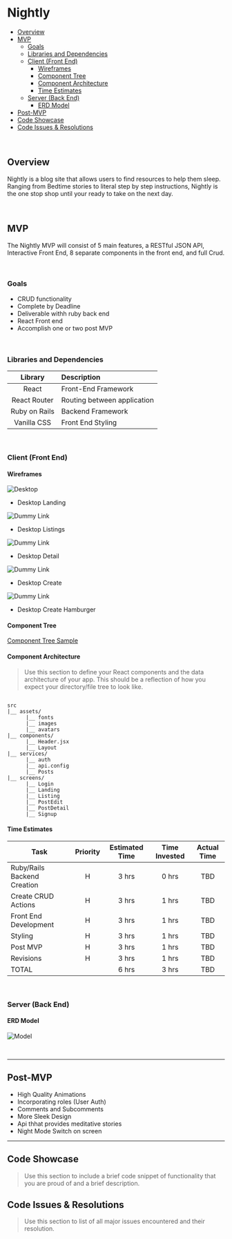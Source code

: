 # Nightly

- [Overview](#overview)
- [MVP](#mvp)
  - [Goals](#goals)
  - [Libraries and Dependencies](#libraries-and-dependencies)
  - [Client (Front End)](#client-front-end)
    - [Wireframes](#wireframes)
    - [Component Tree](#component-tree)
    - [Component Architecture](#component-architecture)
    - [Time Estimates](#time-estimates)
  - [Server (Back End)](#server-back-end)
    - [ERD Model](#erd-model)
- [Post-MVP](#post-mvp)
- [Code Showcase](#code-showcase)
- [Code Issues & Resolutions](#code-issues--resolutions)

<br>

## Overview

Nightly is a blog site that allows users to find resources to help them sleep. Ranging from Bedtime stories to literal step by step instructions, Nightly is the one stop shop until your ready to take on the next day.


<br>

## MVP

The Nightly MVP will consist of 5 main features, a RESTful JSON API, Interactive Front End, 8 separate components in the front end, and full Crud. 

<br>

### Goals

- CRUD functionality
- Complete by Deadline
- Deliverable withh ruby back end
- React Front end
- Accomplish one or two post MVP

<br>

### Libraries and Dependencies

|     Library      | Description                                |
| :--------------: | :----------------------------------------- |
|      React       | Front-End Framework|
|   React Router   | Routing between application |
| Ruby on Rails | Backend Framework |
| Vanilla CSS | Front End Styling |

<br>

### Client (Front End)

#### Wireframes

![Desktop](https://res.cloudinary.com/ddid7dngp/image/upload/v1635829001/Screen_Shot_2021-11-01_at_9.56.27_PM_sobibc.png)

- Desktop Landing

![Dummy Link](https://res.cloudinary.com/ddid7dngp/image/upload/v1635886921/Screen_Shot_2021-11-02_at_1.59.11_PM_kw6nxu.png)

- Desktop Listings

![Dummy Link](https://res.cloudinary.com/ddid7dngp/image/upload/v1635863560/Screen_Shot_2021-11-02_at_7.32.20_AM_psvibw.png)

- Desktop Detail

![Dummy Link](https://res.cloudinary.com/ddid7dngp/image/upload/v1635863642/Screen_Shot_2021-11-02_at_7.33.40_AM_izd9z6.png)

- Desktop Create

![Dummy Link](https://res.cloudinary.com/ddid7dngp/image/upload/v1635890987/Screen_Shot_2021-11-02_at_3.09.22_PM_zp2koc.png)

- Desktop Create Hamburger

#### Component Tree

[Component Tree Sample](https://res.cloudinary.com/ddid7dngp/image/upload/v1635863340/Screen_Shot_2021-11-02_at_7.28.14_AM_nbajt7.png)

#### Component Architecture

> Use this section to define your React components and the data architecture of your app. This should be a reflection of how you expect your directory/file tree to look like. 

``` structure

src
|__ assets/
      |__ fonts
      |__ images
      |__ avatars
|__ components/
      |__ Header.jsx
      |__ Layout  
|__ services/
      |__ auth
      |__ api.config
      |__ Posts
|__ screens/
      |__ Login
      |__ Landing
      |__ Listing
      |__ PostEdit
      |__ PostDetail
      |__ Signup
```

#### Time Estimates


| Task                | Priority | Estimated Time | Time Invested | Actual Time |
| ------------------- | :------: | :------------: | :-----------: | :---------: |
| Ruby/Rails Backend Creation    |    H     |     3 hrs      |     0 hrs     |    TBD    |
| Create CRUD Actions |    H     |     3 hrs      |     1 hrs     |     TBD     |
| Front End Development |    H     |     3 hrs      |     1 hrs     |     TBD     |
| Styling  |    H     |     3 hrs      |     1 hrs     |     TBD     |
| Post MVP |    H     |     3 hrs      |     1 hrs     |     TBD     |
| Revisions |    H     |     3 hrs      |     1 hrs     |     TBD     |
| TOTAL               |          |     6 hrs      |     3 hrs     |     TBD     |


<br>

### Server (Back End)

#### ERD Model

![Model](https://res.cloudinary.com/ddid7dngp/image/upload/v1635881278/Screen_Shot_2021-11-02_at_12.27.01_PM_atvezb.png)

<br>

***

## Post-MVP

- High Quality Animations
- Incorporating roles (User Auth) 
- Comments and Subcomments
- More Sleek Design
- Api thhat provides meditative stories
- Night Mode Switch on screen

***

## Code Showcase

> Use this section to include a brief code snippet of functionality that you are proud of and a brief description.

## Code Issues & Resolutions

> Use this section to list of all major issues encountered and their resolution.

